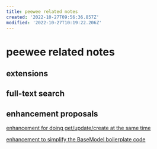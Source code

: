 ```yaml
---
title: peewee related notes
created: '2022-10-27T09:56:36.857Z'
modified: '2022-10-27T10:19:22.206Z'
---
```


# peewee related notes

## extensions

## full-text search

## enhancement proposals

[enhancement for doing get/update/create at the same time](https://github.com/coleifer/peewee/issues/2639)

[enhancement to simplify the BaseModel boilerplate code ]()
